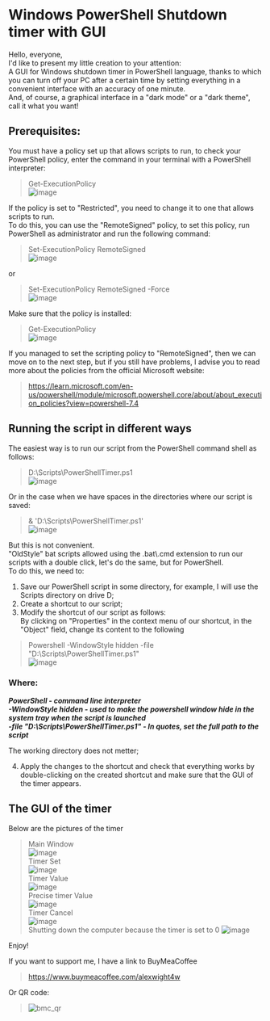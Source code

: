 # Windows PowerShell Shutdown timer with GUI

Hello, everyone,  
I'd like to present my little creation to your attention:  
A GUI for Windows shutdown timer in PowerShell language, thanks to which you can turn off your PC after a certain time by setting everything in a convenient interface with an accuracy of one minute.  
And, of course, a graphical interface in a "dark mode" or a "dark theme", call it what you want!  
## Prerequisites:

You must have a policy set up that allows scripts to run, to check your PowerShell policy, enter the command in your terminal with a PowerShell interpreter:  
>Get-ExecutionPolicy  
>![image](https://github.com/AlexJBFirst/PowerShell_Shutdown_Timer/assets/155481723/95d0195f-2578-4a85-90f7-4e03dc30bea4)  

If the policy is set to "Restricted", you need to change it to one that allows scripts to run.  
To do this, you can use the "RemoteSigned" policy, to set this policy, run PowerShell as administrator and run the following command:  
>Set-ExecutionPolicy RemoteSigned  
>![image](https://github.com/AlexJBFirst/PowerShell_Shutdown_Timer/assets/155481723/2657d142-9937-4217-bff7-1c42b464807b)  

or  
>Set-ExecutionPolicy RemoteSigned -Force  
>![image](https://github.com/AlexJBFirst/PowerShell_Shutdown_Timer/assets/155481723/41368f6a-ac42-46af-8342-ad2473e6f850)  

Make sure that the policy is installed:  
>Get-ExecutionPolicy  
>![image](https://github.com/AlexJBFirst/PowerShell_Shutdown_Timer/assets/155481723/d9f5cc52-7973-4355-a350-7fc79e202557)  

If you managed to set the scripting policy to "RemoteSigned", then we can move on to the next step, but if you still have problems, I advise you to read more about the policies from the official Microsoft website:  
>https://learn.microsoft.com/en-us/powershell/module/microsoft.powershell.core/about/about_execution_policies?view=powershell-7.4  

## Running the script in different ways

The easiest way is to run our script from the PowerShell command shell as follows:  
>D:\Scripts\PowerShellTimer.ps1  
>![image](https://github.com/AlexJBFirst/PowerShell_Shutdown_Timer/assets/155481723/7ecbb7ca-1f71-4d8c-80a9-425788514fd6)  

Or in the case when we have spaces in the directories where our script is saved:  
>& 'D:\Scripts\PowerShellTimer.ps1'  
>![image](https://github.com/AlexJBFirst/PowerShell_Shutdown_Timer/assets/155481723/6d325332-ab2c-4c55-bbd0-5783089b5fe6)  

But this is not convenient.   
"OldStyle" bat scripts allowed using the .bat\\.cmd extension to run our scripts with a double click, let's do the same, but for PowerShell.  
To do this, we need to:  
1) Save our PowerShell script in some directory, for example, I will use the Scripts directory on drive D;  
2) Create a shortcut to our script;  
3) Modify the shortcut of our script as follows:  
By clicking on "Properties" in the context menu of our shortcut, in the "Object" field, change its content to the following  
>Powershell -WindowStyle hidden -file "D:\Scripts\PowerShellTimer.ps1"  
>![image](https://github.com/AlexJBFirst/PowerShell_Shutdown_Timer/assets/155481723/2bd86005-4733-4620-aba8-b05b7b52ef84)  

### Where:  
***PowerShell - command line interpreter  
-WindowStyle hidden - used to make the powershell window hide in the system tray when the script is launched  
-file "D:\Scripts\PowerShellTimer.ps1" - In quotes, set the full path to the script***  

The working directory does not metter;  

4) Apply the changes to the shortcut and check that everything works by double-clicking on the created shortcut and make sure that the GUI of the timer appears.  

## The GUI of the timer

Below are the pictures of the timer  

>Main Window  
![image](https://github.com/AlexJBFirst/PowerShell_Shutdown_Timer/assets/155481723/5051da77-dcce-44df-bfe1-0a8c778a02ef)  
>Timer Set  
![image](https://github.com/AlexJBFirst/PowerShell_Shutdown_Timer/assets/155481723/0c7e1bb9-a2af-43bf-9b4b-e917a9ca9e1b)  
>Timer Value  
![image](https://github.com/AlexJBFirst/PowerShell_Shutdown_Timer/assets/155481723/7adc5176-baa6-423c-94eb-fceef0ed6a1d)  
>Precise timer Value  
![image](https://github.com/AlexJBFirst/PowerShell_Shutdown_Timer/assets/155481723/41537522-64f2-4663-92c3-9e69f6dea8dc)  
>Timer Cancel  
![image](https://github.com/AlexJBFirst/PowerShell_Shutdown_Timer/assets/155481723/d3966afe-14f4-4beb-b881-891ba7b2ad90)  
>Shutting down the computer because the timer is set to 0
>![image](https://github.com/AlexJBFirst/PowerShell_Shutdown_Timer/assets/155481723/249c85ec-f02c-4ea2-a136-d2bfe26e00c1)  


Enjoy!  

If you want to support me, I have a link to BuyMeaCoffee  
>https://www.buymeacoffee.com/alexwight4w

Or QR code:  
>![bmc_qr](https://github.com/AlexJBFirst/PowerShell_Shutdown_Timer/assets/155481723/d98916df-d0ab-4701-956f-4a64f468104b)  
